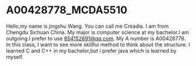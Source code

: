 # A00428778_MCDA5510
Hello,my name is jingshu Wang. You can call me Creadia. I am from Chengdu Sichuan China. My major is computer science at my bachelor.I am outgoing.I prefer to use 854152691@qq.com. My A number is A00428778.
In this class, I want to see more skillfui method to think about the structure.
I learned C and C++ in my bachelor,but i prefer java which is learned by myself.
